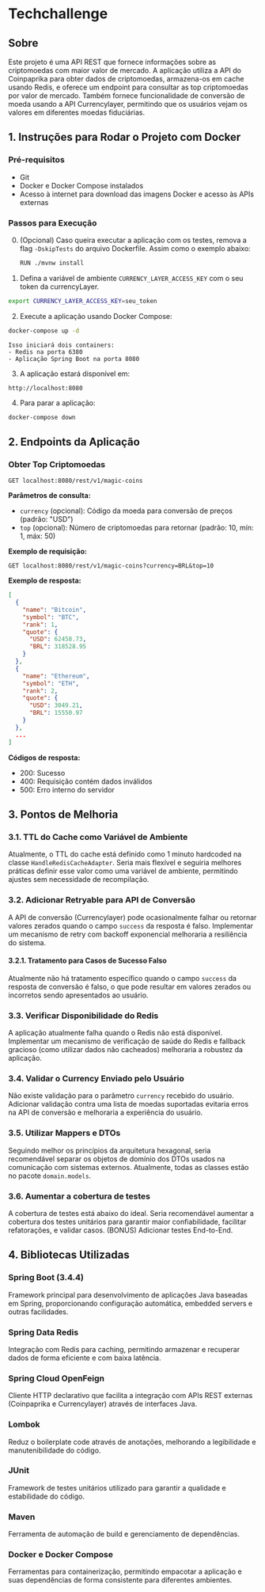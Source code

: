 # Techchallenge

## Sobre
Este projeto é uma API REST que fornece informações sobre as criptomoedas com maior valor de mercado. A aplicação utiliza a API do Coinpaprika para obter dados de criptomoedas, armazena-os em cache usando Redis, e oferece um endpoint para consultar as top criptomoedas por valor de mercado. Também fornece funcionalidade de conversão de moeda usando a API Currencylayer, permitindo que os usuários vejam os valores em diferentes moedas fiduciárias.

## 1. Instruções para Rodar o Projeto com Docker

### Pré-requisitos
- Git
- Docker e Docker Compose instalados
- Acesso à internet para download das imagens Docker e acesso às APIs externas

### Passos para Execução
0. (Opcional) Caso queira executar a aplicação com os testes, remova a flag `-DskipTests` do arquivo Dockerfile. Assim como o exemplo abaixo:
	```bash
	RUN ./mvnw install
	```
  
1. Defina a variável de ambiente `CURRENCY_LAYER_ACCESS_KEY` com o seu token da currencyLayer.
  ```bash
  export CURRENCY_LAYER_ACCESS_KEY=seu_token
  ```

2. Execute a aplicação usando Docker Compose:
  ```bash
  docker-compose up -d
  ```

	Isso iniciará dois containers:
	- Redis na porta 6380
	- Aplicação Spring Boot na porta 8080

3. A aplicação estará disponível em:
  ```
  http://localhost:8080
  ```

4. Para parar a aplicação:
  ```bash
  docker-compose down
  ```

## 2. Endpoints da Aplicação

### Obter Top Criptomoedas
```
GET localhost:8080/rest/v1/magic-coins
```

**Parâmetros de consulta:**
- `currency` (opcional): Código da moeda para conversão de preços (padrão: "USD")
- `top` (opcional): Número de criptomoedas para retornar (padrão: 10, mín: 1, máx: 50)

**Exemplo de requisição:**
```
GET localhost:8080/rest/v1/magic-coins?currency=BRL&top=10
```

**Exemplo de resposta:**
```json
[
  {
    "name": "Bitcoin",
    "symbol": "BTC",
    "rank": 1,
    "quote": {
      "USD": 62458.73,
      "BRL": 318528.95
    }
  },
  {
    "name": "Ethereum",
    "symbol": "ETH",
    "rank": 2,
    "quote": {
      "USD": 3049.21,
      "BRL": 15550.97
    }
  },
  ...
]
```

**Códigos de resposta:**
- 200: Sucesso
- 400: Requisição contém dados inválidos
- 500: Erro interno do servidor

## 3. Pontos de Melhoria

### 3.1. TTL do Cache como Variável de Ambiente
Atualmente, o TTL do cache está definido como 1 minuto hardcoded na classe `HandleRedisCacheAdapter`. Seria mais flexível e seguiria melhores práticas definir esse valor como uma variável de ambiente, permitindo ajustes sem necessidade de recompilação.

### 3.2. Adicionar Retryable para API de Conversão
A API de conversão (Currencylayer) pode ocasionalmente falhar ou retornar valores zerados quando o campo `success` da resposta é falso. Implementar um mecanismo de retry com backoff exponencial melhoraria a resiliência do sistema.

#### 3.2.1. Tratamento para Casos de Sucesso Falso
Atualmente não há tratamento específico quando o campo `success` da resposta de conversão é falso, o que pode resultar em valores zerados ou incorretos sendo apresentados ao usuário.

### 3.3. Verificar Disponibilidade do Redis
A aplicação atualmente falha quando o Redis não está disponível. Implementar um mecanismo de verificação de saúde do Redis e fallback gracioso (como utilizar dados não cacheados) melhoraria a robustez da aplicação.

### 3.4. Validar o Currency Enviado pelo Usuário
Não existe validação para o parâmetro `currency` recebido do usuário. Adicionar validação contra uma lista de moedas suportadas evitaria erros na API de conversão e melhoraria a experiência do usuário.

### 3.5. Utilizar Mappers e DTOs
Seguindo melhor os princípios da arquitetura hexagonal, seria recomendável separar os objetos de domínio dos DTOs usados na comunicação com sistemas externos. Atualmente, todas as classes estão no pacote `domain.models`.

### 3.6. Aumentar a cobertura de testes
A cobertura de testes está abaixo do ideal. Seria recomendável aumentar a cobertura dos testes unitários para garantir maior confiabilidade, facilitar refatorações, e validar casos.
(BONUS) Adicionar testes End-to-End.

## 4. Bibliotecas Utilizadas

### Spring Boot (3.4.4)
Framework principal para desenvolvimento de aplicações Java baseadas em Spring, proporcionando configuração automática, embedded servers e outras facilidades.

### Spring Data Redis
Integração com Redis para caching, permitindo armazenar e recuperar dados de forma eficiente e com baixa latência.

### Spring Cloud OpenFeign
Cliente HTTP declarativo que facilita a integração com APIs REST externas (Coinpaprika e Currencylayer) através de interfaces Java.

### Lombok
Reduz o boilerplate code através de anotações, melhorando a legibilidade e manutenibilidade do código.

### JUnit
Framework de testes unitários utilizado para garantir a qualidade e estabilidade do código.

### Maven
Ferramenta de automação de build e gerenciamento de dependências.

### Docker e Docker Compose
Ferramentas para containerização, permitindo empacotar a aplicação e suas dependências de forma consistente para diferentes ambientes.
